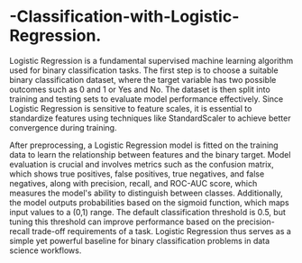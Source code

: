 # -Classification-with-Logistic-Regression.

Logistic Regression is a fundamental supervised machine learning algorithm used for binary classification tasks. The first step is to choose a suitable binary classification dataset, where the target variable has two possible outcomes such as 0 and 1 or Yes and No. The dataset is then split into training and testing sets to evaluate model performance effectively. Since Logistic Regression is sensitive to feature scales, it is essential to standardize features using techniques like StandardScaler to achieve better convergence during training.

After preprocessing, a Logistic Regression model is fitted on the training data to learn the relationship between features and the binary target. Model evaluation is crucial and involves metrics such as the confusion matrix, which shows true positives, false positives, true negatives, and false negatives, along with precision, recall, and ROC-AUC score, which measures the model's ability to distinguish between classes. Additionally, the model outputs probabilities based on the sigmoid function, which maps input values to a (0,1) range. The default classification threshold is 0.5, but tuning this threshold can improve performance based on the precision-recall trade-off requirements of a task. Logistic Regression thus serves as a simple yet powerful baseline for binary classification problems in data science workflows.

